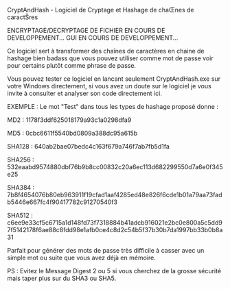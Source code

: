 CryptAndHash - Logiciel de Cryptage et Hashage de chaŒnes de caractŠres


ENCRYPTAGE/DECRYPTAGE DE FICHIER EN COURS DE DEVELOPPEMENT...
GUI EN COURS DE DEVELOPPEMENT...


Ce logiciel sert à transformer des chaînes de caractères en chaine de hashage bien badass que vous pouvez utiliser comme mot de passe voir pour certains plutôt comme phrase de passe.

Vous pouvez tester ce logiciel en lancant seulement CryptAndHash.exe sur votre Windows directement, si vous avez un doute sur le logiciel je vous invite à consulter et analyser son code directement ici.

EXEMPLE : 
Le mot "Test" dans tous les types de hashage proposé donne :

MD2 : 1178f3ddf625018179a93c1a0298dfa9


MD5 : 0cbc6611f5540bd0809a388dc95a615b


SHA128 : 640ab2bae07bedc4c163f679a746f7ab7fb5d1fa


SHA256 : 532eaabd9574880dbf76b9b8cc00832c20a6ec113d682299550d7a6e0f345e25


SHA384 : 7b8f4654076b80eb963911f19cfad1aaf4285ed48e826f6cde1b01a79aa73fadb5446e667fc4f90417782c91270540f3


SHA512 : c6ee9e33cf5c6715a1d148fd73f7318884b41adcb916021e2bc0e800a5c5dd97f5142178f6ae88c8fdd98e1afb0ce4c8d2c54b5f37b30b7da1997bb33b0b8a31

Parfait pour générer des mots de passe très difficile à casser avec un simple mot ou suite que vous avez déjà en mémoire.

PS : Evitez le Message Digest 2 ou 5 si vous cherchez de la grosse sécurité mais taper plus sur du SHA3 ou SHA5.
